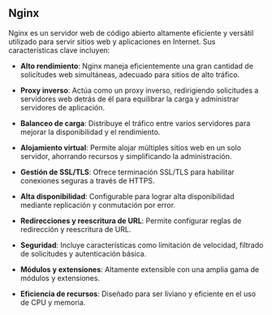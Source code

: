 ## Nginx

Nginx es un servidor web de código abierto altamente eficiente y versátil utilizado para servir sitios web y aplicaciones en Internet. Sus características clave incluyen:

- **Alto rendimiento**: Nginx maneja eficientemente una gran cantidad de solicitudes web simultáneas, adecuado para sitios de alto tráfico.

- **Proxy inverso**: Actúa como un proxy inverso, redirigiendo solicitudes a servidores web detrás de él para equilibrar la carga y administrar servidores de aplicación.

- **Balanceo de carga**: Distribuye el tráfico entre varios servidores para mejorar la disponibilidad y el rendimiento.

- **Alojamiento virtual**: Permite alojar múltiples sitios web en un solo servidor, ahorrando recursos y simplificando la administración.

- **Gestión de SSL/TLS**: Ofrece terminación SSL/TLS para habilitar conexiones seguras a través de HTTPS.

- **Alta disponibilidad**: Configurable para lograr alta disponibilidad mediante replicación y conmutación por error.

- **Redirecciones y reescritura de URL**: Permite configurar reglas de redirección y reescritura de URL.

- **Seguridad**: Incluye características como limitación de velocidad, filtrado de solicitudes y autenticación básica.

- **Módulos y extensiones**: Altamente extensible con una amplia gama de módulos y extensiones.

- **Eficiencia de recursos**: Diseñado para ser liviano y eficiente en el uso de CPU y memoria.

